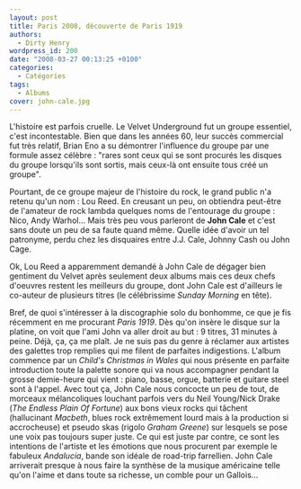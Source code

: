 ```yaml
---
layout: post
title: Paris 2008, découverte de Paris 1919
authors:
  - Dirty Henry
wordpress_id: 200
date: "2008-03-27 00:13:25 +0100"
categories:
  - Catégories
tags:
  - Albums
cover: john-cale.jpg
---
```


L'histoire est parfois cruelle. Le Velvet Underground fut un groupe essentiel,
c'est incontestable. Bien que dans les années 60, leur succès commercial fut
très relatif, Brian Eno a su démontrer l'influence du groupe par une formule
assez célèbre : "rares sont ceux qui se sont procurés les disques du groupe
lorsqu'ils sont sortis, mais ceux-là ont ensuite tous créé un groupe".

Pourtant, de ce groupe majeur de l'histoire du rock, le grand public n'a retenu
qu'un nom : Lou Reed. En creusant un peu, on obtiendra peut-être de l'amateur de
rock lambda quelques noms de l'entourage du groupe : Nico, Andy Warhol… Mais
très peu vous parleront de **John Cale** et c'est sans doute un peu de sa faute
quand même. Quelle idée d'avoir un tel patronyme, perdu chez les disquaires
entre J.J. Cale, Johnny Cash ou John Cage.

Ok, Lou Reed a apparemment demandé à John Cale de dégager bien gentiment du
Velvet après seulement deux albums mais ces deux chefs d'oeuvres restent les
meilleurs du groupe, dont John Cale est d'ailleurs le co-auteur de plusieurs
titres (le célébrissime _Sunday Morning_ en tête).

Bref, de quoi s'intéresser à la discographie solo du bonhomme, ce que je fis
récemment en me procurant _Paris 1919_. Dès qu'on insère le disque sur la
platine, on voit que l'ami John va aller droit au but : 9 titres, 31 minutes à
peine. Déjà, ça, ça me plaît. Je ne suis pas du genre à réclamer aux artistes
des galettes trop remplies qui me filent de parfaites indigestions. L'album
commence par un _Child's Christmas in Wales_ qui nous présente en parfaite
introduction toute la palette sonore qui va nous accompagner pendant la grosse
demie-heure qui vient : piano, basse, orgue, batterie et guitare steel sont à
l'appel. Avec tout ça, John Cale nous concocte un peu de tout, de morceaux
mélancoliques louchant parfois vers du Neil Young/Nick Drake (_The Endless Plain
Of Fortune_) aux bons vieux rocks qui tâchent (hallucinant _Macbeth_, blues rock
extrêmement lourd mais à la production si accrocheuse) et pseudo skas (rigolo
_Graham Greene_) sur lesquels se pose une voix pas toujours super juste. Ce qui
est juste par contre, ce sont les intentions de l'artiste et les émotions que
nous procurent par exemple le fabuleux _Andalucia_, bande son idéale de
road-trip farrellien. John Cale arriverait presque à nous faire la synthèse de
la musique américaine telle qu'on l'aime et dans toute sa richesse, un comble
pour un Gallois…
